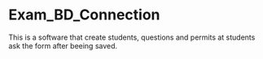 # Exam_BD_Connection
This is a software that create students, questions and permits at students ask the form after beeing saved.
